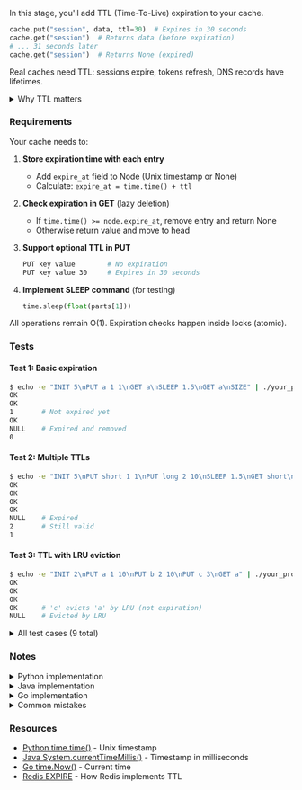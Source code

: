In this stage, you'll add TTL (Time-To-Live) expiration to your cache.

```python
cache.put("session", data, ttl=30)  # Expires in 30 seconds
cache.get("session")  # Returns data (before expiration)
# ... 31 seconds later
cache.get("session")  # Returns None (expired)
```

Real caches need TTL: sessions expire, tokens refresh, DNS records have lifetimes.

<details>
<summary>Why TTL matters</summary>

Without TTL, entries stay until LRU evicts them. A session token cached for hours becomes a security risk when it should expire in 30 minutes.

**TTL vs LRU:**
- LRU: Removes least recently used when **full**
- TTL: Removes entries when **time expires** (even if not full)

**Lazy deletion** (this stage):
- Check expiration during GET
- Simple, no background threads
- Expired entries stay in memory until accessed

</details>

### Requirements

Your cache needs to:

1. **Store expiration time with each entry**
   - Add `expire_at` field to Node (Unix timestamp or None)
   - Calculate: `expire_at = time.time() + ttl`

2. **Check expiration in GET** (lazy deletion)
   - If `time.time() >= node.expire_at`, remove entry and return None
   - Otherwise return value and move to head

3. **Support optional TTL in PUT**
   ```bash
   PUT key value        # No expiration
   PUT key value 30     # Expires in 30 seconds
   ```

4. **Implement SLEEP command** (for testing)
   ```python
   time.sleep(float(parts[1]))
   ```

All operations remain O(1). Expiration checks happen inside locks (atomic).

### Tests

#### Test 1: Basic expiration

```bash
$ echo -e "INIT 5\nPUT a 1 1\nGET a\nSLEEP 1.5\nGET a\nSIZE" | ./your_program.sh
OK
OK
1       # Not expired yet
OK
NULL    # Expired and removed
0
```

#### Test 2: Multiple TTLs

```bash
$ echo -e "INIT 5\nPUT short 1 1\nPUT long 2 10\nSLEEP 1.5\nGET short\nGET long\nSIZE" | ./your_program.sh
OK
OK
OK
OK
NULL    # Expired
2       # Still valid
1
```

#### Test 3: TTL with LRU eviction

```bash
$ echo -e "INIT 2\nPUT a 1 10\nPUT b 2 10\nPUT c 3\nGET a" | ./your_program.sh
OK
OK
OK
OK      # 'c' evicts 'a' by LRU (not expiration)
NULL    # Evicted by LRU
```

<details>
<summary>All test cases (9 total)</summary>

The tester runs these scenarios:
- `xy7`: Basic TTL expiration
- `xy7-immediate`: Access before expiration
- `xy7-multiple`: Different TTLs expire independently
- `xy7-eviction`: LRU eviction works with TTL entries
- `xy7-no-expiration`: Entries without TTL never expire
- `xy7-mixed`: Mix of TTL and non-TTL entries
- `xy7-update`: PUT updates existing entry's TTL
- `xy7-size`: SIZE consistent after expiration
- `xy7-concurrent`: Thread safety with TTL

</details>

### Notes

<details>
<summary>Python implementation</summary>

```python
import time

class Node:
    def __init__(self, key: str, value: str, expire_at: float = None):
        self.key = key
        self.value = value
        self.expire_at = expire_at  # None = no expiration
        self.prev = None
        self.next = None

def get(self, key: str) -> str | None:
    with self.lock:
        if key not in self.cache:
            return None
        
        node = self.cache[key]
        
        # Lazy deletion: check expiration
        if node.expire_at and time.time() >= node.expire_at:
            self._remove_node(node)
            del self.cache[key]
            return None
        
        self._move_to_head(node)
        return node.value

def put(self, key: str, value: str, ttl: int = None):
    with self.lock:
        expire_at = time.time() + ttl if ttl else None
        
        if key in self.cache:
            node = self.cache[key]
            node.value = value
            node.expire_at = expire_at  # Update TTL
            self._move_to_head(node)
        else:
            node = Node(key, value, expire_at)
            self.cache[key] = node
            self._add_to_head(node)
            if len(self.cache) > self.capacity:
                self._remove_lru()

# Command parsing
elif command == "PUT":
    key, value = parts[1], parts[2]
    ttl = int(parts[3]) if len(parts) > 3 else None
    cache.put(key, value, ttl)
    print("OK")

elif command == "SLEEP":
    time.sleep(float(parts[1]))
    print("OK")
```

</details>

<details>
<summary>Java implementation</summary>

```java
class Node {
    String key, value;
    Long expireAt;  // milliseconds, null = no expiration
    Node prev, next;
}

public String get(String key) {
    rwLock.writeLock().lock();  // WRITE lock - removes expired entries + moves node
    try {
        if (!cache.containsKey(key)) return null;
        
        Node node = cache.get(key);
        
        // Lazy deletion - removes expired entry
        if (node.expireAt != null && System.currentTimeMillis() >= node.expireAt) {
            removeNode(node);
            cache.remove(key);
            return null;
        }
        
        moveToHead(node);  // Modifies DLL
        return node.value;
    } finally {
        rwLock.writeLock().unlock();
    }
}

public void put(String key, String value, Integer ttlSeconds) {
    rwLock.writeLock().lock();  // Write lock - modifies cache
    try {
        Long expireAt = ttlSeconds != null 
            ? System.currentTimeMillis() + (ttlSeconds * 1000L)
            : null;
        
        // ... update or create node with expireAt
    } finally {
        rwLock.writeLock().unlock();
    }
}

public int size() {
    rwLock.readLock().lock();  // READ lock - only reads, doesn't modify
    try {
        return cache.size();
    } finally {
        rwLock.readLock().unlock();
    }
}
```

**Why GET needs write lock in Stage 6:**
- Removes expired entries (modifies HashMap and DLL)
- Moves accessed node to head (modifies DLL)
- Only SIZE can use read lock (truly read-only)

```
```

</details>

<details>
<summary>Go implementation</summary>

```go
import "time"

type Node struct {
    key, value string
    expireAt   *time.Time  // nil = no expiration
    prev, next *Node
}

func (c *LRUCache) Get(key string) (string, bool) {
    c.mu.Lock()  // Might delete expired entry
    defer c.mu.Unlock()
    
    node, exists := c.cache[key]
    if !exists {
        return "", false
    }
    
    // Lazy deletion
    if node.expireAt != nil && time.Now().After(*node.expireAt) {
        c.removeNode(node)
        delete(c.cache, key)
        return "", false
    }
    
    c.moveToHead(node)
    return node.value, true
}

func (c *LRUCache) Put(key, value string, ttlSeconds *int) {
    c.mu.Lock()
    defer c.mu.Unlock()
    
    var expireAt *time.Time
    if ttlSeconds != nil {
        t := time.Now().Add(time.Duration(*ttlSeconds) * time.Second)
        expireAt = &t
    }
    
    // ... update or create node with expireAt
}
```

</details>

<details>
<summary>Common mistakes</summary>

**Not checking expiration:**
```python
# ❌ Expired entries never removed
def get(self, key):
    return self.cache.get(key).value

# ✅ Check expiration in GET
if node.expire_at and time.time() >= node.expire_at:
    self._remove_node(node)
    del self.cache[key]
    return None
```

**Not updating TTL on PUT:**
```python
# ❌ Forgot to update TTL
node.value = value  # Missing: node.expire_at = expire_at

# ✅ Update both value and TTL
node.value = value
node.expire_at = expire_at
```

**Checking expiration outside lock:**
```python
# ❌ Race condition
if node.expire_at and time.time() >= node.expire_at:
    with self.lock:  # Too late!
        del self.cache[key]

# ✅ Entire check inside lock
with self.lock:
    if node.expire_at and time.time() >= node.expire_at:
        del self.cache[key]
```

</details>

### Resources

- [Python time.time()](https://docs.python.org/3/library/time.html) - Unix timestamp
- [Java System.currentTimeMillis()](https://docs.oracle.com/javase/8/docs/api/java/lang/System.html#currentTimeMillis--) - Timestamp in milliseconds
- [Go time.Now()](https://pkg.go.dev/time#Now) - Current time
- [Redis EXPIRE](https://redis.io/commands/expire/) - How Redis implements TTL
